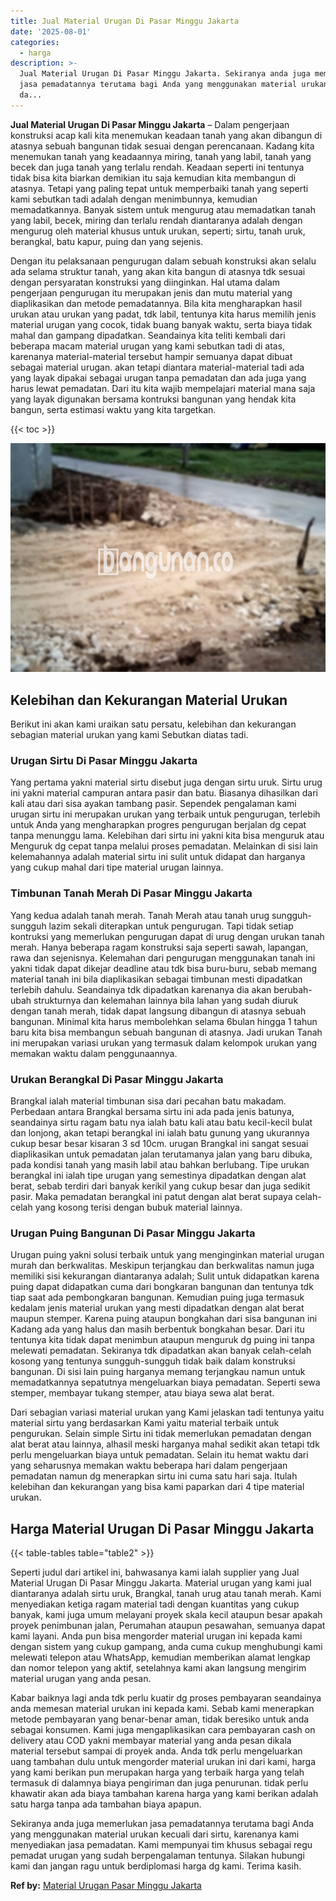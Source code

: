 ```yaml
---
title: Jual Material Urugan Di Pasar Minggu Jakarta
date: '2025-08-01'
categories:
  - harga
description: >-
  Jual Material Urugan Di Pasar Minggu Jakarta. Sekiranya anda juga memerlukan
  jasa pemadatannya terutama bagi Anda yang menggunakan material urukan kecuali
  da...
---
```


**Jual Material Urugan Di Pasar Minggu Jakarta** – Dalam pengerjaan konstruksi acap kali kita menemukan keadaan tanah yang akan dibangun di atasnya sebuah bangunan tidak sesuai dengan perencanaan. Kadang kita menemukan tanah yang keadaannya miring, tanah yang labil, tanah yang becek dan juga tanah yang terlalu rendah. Keadaan seperti ini tentunya tidak bisa kita biarkan demikian itu saja kemudian kita membangun di atasnya. Tetapi yang paling tepat untuk memperbaiki tanah yang seperti kami sebutkan tadi adalah dengan menimbunnya, kemudian memadatkannya. Banyak sistem untuk mengurug atau memadatkan tanah yang labil, becek, miring dan terlalu rendah diantaranya adalah dengan mengurug oleh material khusus untuk urukan, seperti; sirtu, tanah uruk, berangkal, batu kapur, puing dan yang sejenis.

Dengan itu pelaksanaan pengurugan dalam sebuah konstruksi akan selalu ada selama struktur tanah, yang akan kita bangun di atasnya tdk sesuai dengan persyaratan konstruksi yang diinginkan. Hal utama dalam pengerjaan pengurugan itu merupakan jenis dan mutu material yang diaplikasikan dan metode pemadatannya. Bila kita mengharapkan hasil urukan atau urukan yang padat, tdk labil, tentunya kita harus memilih jenis material urugan yang cocok, tidak buang banyak waktu, serta biaya tidak mahal dan gampang dipadatkan. Seandainya kita teliti kembali dari beberapa macam material urugan yang kami sebutkan tadi di atas, karenanya material-material tersebut hampir semuanya dapat dibuat sebagai material urugan. akan tetapi diantara material-material tadi ada yang layak dipakai sebagai urugan tanpa pemadatan dan ada juga yang harus lewat pemadatan. Dari itu kita wajib mempelajari material mana saja yang layak digunakan bersama kontruksi bangunan yang hendak kita bangun, serta estimasi waktu yang kita targetkan.

{{< toc >}}

![Jual Material Urugan Di Pasar Minggu Jakarta](/images/jual-urugan-07.png)

## Kelebihan dan Kekurangan Material Urukan

Berikut ini akan kami uraikan satu persatu, kelebihan dan kekurangan sebagian material urukan yang kami Sebutkan diatas tadi.

### Urugan Sirtu Di Pasar Minggu Jakarta

Yang pertama yakni material sirtu disebut juga dengan sirtu uruk. Sirtu urug ini yakni material campuran antara pasir dan batu. Biasanya dihasilkan dari kali atau dari sisa ayakan tambang pasir. Sependek pengalaman kami urugan sirtu ini merupakan urukan yang terbaik untuk pengurugan, terlebih untuk Anda yang mengharapkan progres pengurugan berjalan dg cepat tanpa menunggu lama. Kelebihan dari sirtu ini yakni kita bisa menguruk atau Menguruk dg cepat tanpa melalui proses pemadatan. Melainkan di sisi lain kelemahannya adalah material sirtu ini sulit untuk didapat dan harganya yang cukup mahal dari tipe material urugan lainnya.

### Timbunan Tanah Merah Di Pasar Minggu Jakarta

Yang kedua adalah tanah merah. Tanah Merah atau tanah urug sungguh-sungguh lazim sekali diterapkan untuk pengurugan. Tapi tidak setiap kontruksi yang memerlukan pengurugan dapat di urug dengan urukan tanah merah. Hanya beberapa ragam konstruksi saja seperti sawah, lapangan, rawa dan sejenisnya. Kelemahan dari pengurugan menggunakan tanah ini yakni tidak dapat dikejar deadline atau tdk bisa buru-buru, sebab memang material tanah ini bila diaplikasikan sebagai timbunan mesti dipadatkan terlebih dahulu. Seandainya tdk dipadatkan karenanya dia akan berubah-ubah strukturnya dan kelemahan lainnya bila lahan yang sudah diuruk dengan tanah merah, tidak dapat langsung dibangun di atasnya sebuah bangunan. Minimal kita harus membolehkan selama 6bulan hingga 1 tahun baru kita bisa membangun sebuah bangunan di atasnya. Jadi urukan Tanah ini merupakan variasi urukan yang termasuk dalam kelompok urukan yang memakan waktu dalam penggunaannya.

### Urukan Berangkal Di Pasar Minggu Jakarta

Brangkal ialah material timbunan sisa dari pecahan batu makadam. Perbedaan antara Brangkal bersama sirtu ini ada pada jenis batunya, seandainya sirtu ragam batu nya ialah batu kali atau batu kecil-kecil bulat dan lonjong, akan tetapi berangkal ini ialah batu gunung yang ukurannya cukup besar besar kisaran 3 sd 10cm. urugan Brangkal ini sangat sesuai diaplikasikan untuk pemadatan jalan terutamanya jalan yang baru dibuka, pada kondisi tanah yang masih labil atau bahkan berlubang. Tipe urukan berangkal ini ialah tipe urugan yang semestinya dipadatkan dengan alat berat, sebab terdiri dari banyak kerikil yang cukup besar dan juga sedikit pasir. Maka pemadatan berangkal ini patut dengan alat berat supaya celah-celah yang kosong terisi dengan bubuk material lainnya.

### Urugan Puing Bangunan Di Pasar Minggu Jakarta

Urugan puing yakni solusi terbaik untuk yang menginginkan material urugan murah dan berkwalitas. Meskipun terjangkau dan berkwalitas namun juga memiliki sisi kekurangan diantaranya adalah; Sulit untuk didapatkan karena puing dapat didapatkan cuma dari bongkaran bangunan dan tentunya tdk tiap saat ada pembongkaran bangunan. Kemudian puing juga termasuk kedalam jenis material urukan yang mesti dipadatkan dengan alat berat maupun stemper. Karena puing ataupun bongkahan dari sisa bangunan ini Kadang ada yang halus dan masih berbentuk bongkahan besar. Dari itu tentunya kita tidak dapat menimbun ataupun menguruk dg puing ini tanpa melewati pemadatan. Sekiranya tdk dipadatkan akan banyak celah-celah kosong yang tentunya sungguh-sungguh tidak baik dalam konstruksi bangunan. Di sisi lain puing harganya memang terjangkau namun untuk memadatkannya sepatutnya mengeluarkan biaya pemadatan. Seperti sewa stemper, membayar tukang stemper, atau biaya sewa alat berat.

Dari sebagian variasi material urukan yang Kami jelaskan tadi tentunya yaitu material sirtu yang berdasarkan Kami yaitu material terbaik untuk pengurukan. Selain simple Sirtu ini tidak memerlukan pemadatan dengan alat berat atau lainnya, alhasil meski harganya mahal sedikit akan tetapi tdk perlu mengeluarkan biaya untuk pemadatan. Selain itu hemat waktu dari yang seharusnya memakan waktu beberapa hari dalam pengerjaan pemadatan namun dg menerapkan sirtu ini cuma satu hari saja. Itulah kelebihan dan kekurangan yang bisa kami paparkan dari 4 tipe material urukan.

## Harga Material Urugan Di Pasar Minggu Jakarta

{{< table-tables table="table2" >}}

Seperti judul dari artikel ini, bahwasanya kami ialah supplier yang Jual Material Urugan Di Pasar Minggu Jakarta. Material urugan yang kami jual diantaranya adalah sirtu uruk, Brangkal, tanah urug atau tanah merah. Kami menyediakan ketiga ragam material tadi dengan kuantitas yang cukup banyak, kami juga umum melayani proyek skala kecil ataupun besar apakah proyek penimbunan jalan, Perumahan ataupun pesawahan, semuanya dapat kami layani. Anda pun bisa mengorder material urugan ini kepada kami dengan sistem yang cukup gampang, anda cuma cukup menghubungi kami melewati telepon atau WhatsApp, kemudian memberikan alamat lengkap dan nomor telepon yang aktif, setelahnya kami akan langsung mengirim material urugan yang anda pesan.

Kabar baiknya lagi anda tdk perlu kuatir dg proses pembayaran seandainya anda memesan material urukan ini kepada kami. Sebab kami menerapkan metode pembayaran yang benar-benar aman, tidak beresiko untuk anda sebagai konsumen. Kami juga mengaplikasikan cara pembayaran cash on delivery atau COD yakni membayar material yang anda pesan dikala material tersebut sampai di proyek anda. Anda tdk perlu mengeluarkan uang tambahan dulu untuk mengorder material urukan ini dari kami, harga yang kami berikan pun merupakan harga yang terbaik harga yang telah termasuk di dalamnya biaya pengiriman dan juga penurunan. tidak perlu khawatir akan ada biaya tambahan karena harga yang kami berikan adalah satu harga tanpa ada tambahan biaya apapun.

Sekiranya anda juga memerlukan jasa pemadatannya terutama bagi Anda yang menggunakan material urukan kecuali dari sirtu, karenanya kami menyediakan jasa pemadatan. Kami mempunyai tim khusus sebagai regu pemadat urugan yang sudah berpengalaman tentunya. Silakan hubungi kami dan jangan ragu untuk berdiplomasi harga dg kami. Terima kasih.

**Ref by:** [Material Urugan Pasar Minggu Jakarta](https://id.wikipedia.org/wiki/Material)

